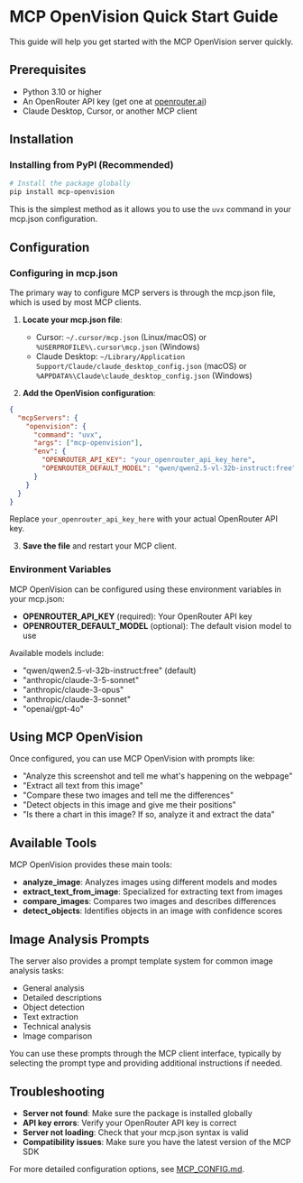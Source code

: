 # MCP OpenVision Quick Start Guide

This guide will help you get started with the MCP OpenVision server quickly.

## Prerequisites

- Python 3.10 or higher
- An OpenRouter API key (get one at [openrouter.ai](https://openrouter.ai))
- Claude Desktop, Cursor, or another MCP client

## Installation

### Installing from PyPI (Recommended)

```bash
# Install the package globally
pip install mcp-openvision
```

This is the simplest method as it allows you to use the `uvx` command in your mcp.json configuration.

## Configuration

### Configuring in mcp.json

The primary way to configure MCP servers is through the mcp.json file, which is used by most MCP clients.

1. **Locate your mcp.json file**:

   - Cursor: `~/.cursor/mcp.json` (Linux/macOS) or `%USERPROFILE%\.cursor\mcp.json` (Windows)
   - Claude Desktop: `~/Library/Application Support/Claude/claude_desktop_config.json` (macOS) or `%APPDATA%\Claude\claude_desktop_config.json` (Windows)

2. **Add the OpenVision configuration**:

```json
{
  "mcpServers": {
    "openvision": {
      "command": "uvx",
      "args": ["mcp-openvision"],
      "env": {
        "OPENROUTER_API_KEY": "your_openrouter_api_key_here",
        "OPENROUTER_DEFAULT_MODEL": "qwen/qwen2.5-vl-32b-instruct:free"
      }
    }
  }
}
```

Replace `your_openrouter_api_key_here` with your actual OpenRouter API key.

3. **Save the file** and restart your MCP client.

### Environment Variables

MCP OpenVision can be configured using these environment variables in your mcp.json:

- **OPENROUTER_API_KEY** (required): Your OpenRouter API key
- **OPENROUTER_DEFAULT_MODEL** (optional): The default vision model to use

Available models include:

- "qwen/qwen2.5-vl-32b-instruct:free" (default)
- "anthropic/claude-3-5-sonnet"
- "anthropic/claude-3-opus"
- "anthropic/claude-3-sonnet"
- "openai/gpt-4o"

## Using MCP OpenVision

Once configured, you can use MCP OpenVision with prompts like:

- "Analyze this screenshot and tell me what's happening on the webpage"
- "Extract all text from this image"
- "Compare these two images and tell me the differences"
- "Detect objects in this image and give me their positions"
- "Is there a chart in this image? If so, analyze it and extract the data"

## Available Tools

MCP OpenVision provides these main tools:

- **analyze_image**: Analyzes images using different models and modes
- **extract_text_from_image**: Specialized for extracting text from images
- **compare_images**: Compares two images and describes differences
- **detect_objects**: Identifies objects in an image with confidence scores

## Image Analysis Prompts

The server also provides a prompt template system for common image analysis tasks:

- General analysis
- Detailed descriptions
- Object detection
- Text extraction
- Technical analysis
- Image comparison

You can use these prompts through the MCP client interface, typically by selecting the prompt type and providing additional instructions if needed.

## Troubleshooting

- **Server not found**: Make sure the package is installed globally
- **API key errors**: Verify your OpenRouter API key is correct
- **Server not loading**: Check that your mcp.json syntax is valid
- **Compatibility issues**: Make sure you have the latest version of the MCP SDK

For more detailed configuration options, see [MCP_CONFIG.md](MCP_CONFIG.md).
